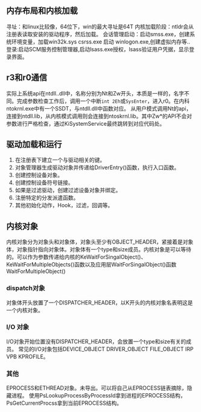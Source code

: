 ## 内存布局和内核加载
寻址：和linux比较像，64位下，win的最大寻址是64T
内核加载阶段：ntldr会从注册表读取安装的驱动程序，然后加载。
会话管理启动：启动smss.exe，创建系统环境变量，加载win32k.sys csrss.exe 启动 winlogon.exe,创建虚拟内存等..
登录:启动SCM服务控制管理器,启动lsass.exe授权，lsass验证用户凭据，显示登录界面。

## r3和r0通信
实际上系统api在ntdll..dll中，名称分别为Nt和Zw开头，本质是一样的，名字不同。完成参数检查工作后，调用一个中断`int 2Eh`或`SysEnter`，进入r0。在内科ntokrnl.exe中有一个SSDT，与ntdll.dll中函数对应。
从用户模式调用Nt的api，连接到ntdll.lib，从内核模式调用则会连接到ntoskrnl.lib。其中Zw*的API不会对参数进行严格检查，通过KiSystemService最终跳转到对应代码处。

## 驱动加载和运行
1. 在注册表下建立一个与驱动相关的键。
2. 对象管理器生成驱动对象并传递给DriverEntry()函数，执行入口函数。
3. 创建控制设备对象。
4. 创建控制设备符号链接。
5. 如果是过滤驱动，创建过滤设备对象并绑定。
6. 注册特定的分发派遣函数。
7. 其他初始化动作，Hook，过滤，回调等。

## 内核对象
内核对象分为对象头和对象体，对象头至少有OBJECT_HEADER，紧接着是对象体，对象指针指向对象体。对象体有一个type和size成员。内核对象是可以等待的。可以作为参数传递给内核的KeWaitForSingalObject()、KeWaitForMultipleObjects()函数以及应用层WaitForSingalObject()函数WaitForMultipleObject()
### dispatch对象
对象体开头放置了一个DISPATCHER_HEADER，以K开头的内核对象名表明这是一个内核对象。
### I/O 对象
I/O对象开始位置没有DISPATCHER_HEADER，会放置一个type和size有关的成员。
常见的I/O对象包括DEVICE_OBJECT DRIVER_OBJECT FILE_OBJECT IRP VPB KPROFILE。

### 其他
EPROCESS和ETHREAD对象。未导出。可以将自己从EPROCESS链表摘除，隐藏进程。
使用PsLookupProcessByProcessId拿到进程的EPROCESS结构，PsGetCurrentProcss拿到当前EPROCESS结构。